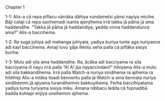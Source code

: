 Chapter 1

1-1: Alis-a cā repa piflacu vārrāka dāhiya vundamelsi yānsi nayiya micihe. Bāji calaji cā repa saxihemadi isanta ajenjihema irrā takka jā pālna jā ama haddandihe. “Takka jā pālna jā haddandiya, ɣedda vinna haddandunce ama?” Alis-a baccihema.

1-2: Ra suga juhiya adi mehanga juhiyata, yadiya buriya tunte aga nuriyance adi kayi baccihema. Amaji luvu ɣāja illentu xeha palla cā piflāka sisiya burihe.

1-3: Mulu adi sila ama haddandihe. Ra, ācāka adi bacciyama ra sila bacciyama ili nayu irrā palla “A! A! jija nayaccindani!” hihiyama Alis-a mulu adi sila bakkandihema. Irrā palla Watch-a nuriya sindihema ra ajihema ra hildiheji Alis-a intāka tisadi bennentu palla jā Watch-a ama bennata nuriya sindihemmi jā ajiyama turandihemmi bakkuyihema. Ferha baccihiyatama yadiya luma turiyama sisiya miku. Amana nibbacu ledda cā fupnadibā badda kuhlapi enjiya unsihemmi ajihema.
